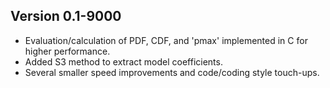 

## Version 0.1-9000

* Evaluation/calculation of PDF, CDF, and 'pmax' implemented
  in C for higher performance.
* Added S3 method to extract model coefficients.
* Several smaller speed improvements and code/coding style touch-ups.
